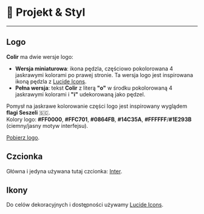 # 🌈 Projekt & Styl

---

## Logo

**Colir** ma dwie wersje logo:

- **Wersja miniaturowa**: ikona pędzla, częściowo pokolorowana 4 jaskrawymi kolorami po prawej stronie. Ta wersja logo jest inspirowana ikoną pędzla z [Lucide Icons](https://lucide.dev/icons/brush).
- **Pełna wersja**: tekst **Colir** z literą **"o"** w środku pokolorowaną 4 jaskrawymi kolorami i **"i"** udekorowaną jako pędzel.

Pomysł na jaskrawe kolorowanie części logo jest inspirowany wyglądem **flagi Seszeli** 🇸🇨.\
Kolory logo: **#FF0000**, **#FFC701**, **#0864FB**, **#14C35A**, **#FFFFFF**/**#1E293B** (ciemny/jasny motyw interfejsu).

[Pobierz logo](https://drive.google.com/drive/folders/1F60xTbwwOsoaGR03LWg51GxRNs9wNPxc?usp=sharing).

## Czcionka

Główna i jedyna używana tutaj czcionka: [Inter](https://fonts.google.com/specimen/Inter).

## Ikony

Do celów dekoracyjnych i dostępności używamy [Lucide Icons](https://lucide.dev/).